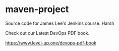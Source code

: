 # maven-project
Source code for James Lee's Jenkins course. Harsh

Check out our Latest DevOps PDF book.

https://www.level-up.one/devops-pdf-book
